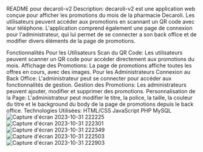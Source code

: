 README pour decaroli-v2
Description: 
decaroli-v2 est une application web conçue pour afficher les promotions du mois de la pharmacie Decaroli. Les utilisateurs peuvent accéder aux promotions en scannant un QR code avec leur téléphone. 
L'application comprend également une page de connexion pour l'administrateur, qui lui permet de se connecter a son back office et de modifier divers éléments de la page de promotions.

Fonctionnalités
Pour les Utilisateurs
Scan du QR Code: Les utilisateurs peuvent scanner un QR code pour accéder directement aux promotions du mois.
Affichage des Promotions: La page de promotions affiche toutes les offres en cours, avec des images.
Pour les Administrateurs
Connexion au Back Office: L'administrateur peut se connecter pour accéder aux fonctionnalités de gestion.
Gestion des Promotions: Les administrateurs peuvent ajouter, modifier et supprimer des promotions.
Personnalisation de la Page: L'administrateur peut modifier le titre, la police, la taille, la couleur du titre et le background du body de la page de promotions depuis le back office.
Technologies Utilisées:
HTML/CSS
JavaScript
PHP
MySQL
![Capture d'écran 2023-10-31 222225](https://github.com/Kor-bens/decaroli-v2/assets/77172187/473843cf-12f5-41fe-80e7-b086cafb9073)
![Capture d'écran 2023-10-31 222301](https://github.com/Kor-bens/decaroli-v2/assets/77172187/ce315377-f54c-4f3c-99ba-778d19c798ad)
![Capture d'écran 2023-10-31 222349](https://github.com/Kor-bens/decaroli-v2/assets/77172187/4a226192-aacb-40ca-8e1d-558890a89201)
![Capture d'écran 2023-10-31 222503](https://github.com/Kor-bens/decaroli-v2/assets/77172187/2d507689-359f-424d-814b-deeba2321af2)
![Capture d'écran 2023-10-31 222903](https://github.com/Kor-bens/decaroli-v2/assets/77172187/3905e7b2-d046-4201-92bd-1b6730df0e61)
